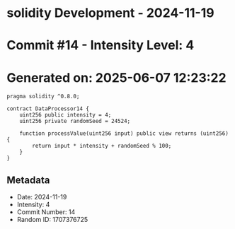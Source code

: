 ﻿# solidity Development - 2024-11-19
# Commit #14 - Intensity Level: 4
# Generated on: 2025-06-07 12:23:22
```solidity
pragma solidity ^0.8.0;

contract DataProcessor14 {
    uint256 public intensity = 4;
    uint256 private randomSeed = 24524;

    function processValue(uint256 input) public view returns (uint256) {
        return input * intensity + randomSeed % 100;
    }
}
```
## Metadata
- Date: 2024-11-19
- Intensity: 4
- Commit Number: 14
- Random ID: 1707376725
